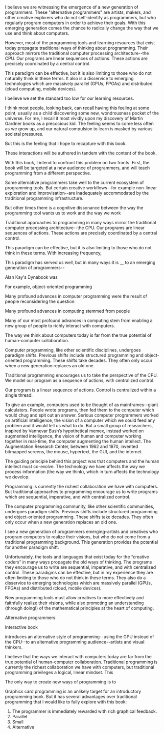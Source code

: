 I believe we are witnessing the emergence of a new generation of programmers. These "alternative programmers" are artists, makers, and other creative explorers who do not self-identify as programmers, but who regularly program computers in order to achieve their goals. With this emerging generation comes the chance to radically change the way that we use and think about computers.

However, most of the programming tools and learning resources that exist today propagate traditional ways of thinking about programming. Their approach mirrors the traditional computer processing architecture--the CPU. Our programs are linear sequences of actions. These actions are precisely coordinated by a central control.

This paradigm can be effective, but it is also limiting to those who do not naturally think in these terms. It also is a disservice to emerging technologies which are massively parallel (GPUs, FPGAs) and distributed (cloud computing, mobile devices).

































I believe we set the standard too low for our learning resources.






I think most people, looking back, can recall having this feeling at some point, usually as a child discovering some new, wondrousness pocket of the universe. For me, I recall it most vividly upon my discovery of Martin Gardner books as a precocious kid. The feeling seems to come less often as we grow up, and our natural compulsion to learn is masked by various societal pressures.


But this is the feeling that I hope to recapture with this book.


















These interactions will be authored in tandem with the content of the book.



With this book, I intend to confront this problem on two fronts. First, the book will be targeted at a new audience of programmers, and will teach programming from a different perspective. 




Some alternative programmers take well to the current ecosystem of programming tools. But certain creative workflows--for example non-linear exploration and improvisation--are inadequately accommodated by the traditional programming infrastructure.


But other times there is a cognitive dissonance between the way the programming tool wants us to work and the way we work 

Traditional approaches to programming in many ways mirror the traditional computer processing architecture--the CPU. Our programs are linear sequences of actions. These actions are precisely coordinated by a central control.

This paradigm can be effective, but it is also limiting to those who do not think in these terms. With increasing frequency, 


This paradigm has served us well, but in many ways it is __ to an emerging generation of programmers--




Alan Kay's Dynabook was 

For example, object-oriented programming 



Many profound advances in computer programming were the result of people reconsidering the question

Many profound advances in computing stemmed from people 


Many of our most profound advances in computing stem from enabling a new group of people to richly interact with computers.





The way we think about computers today is far from the true potential of human-computer collaboration.


Computer programming, like other scientific disciplines, undergoes paradigm shifts. Previous shifts include structured programming and object-oriented programming. These shifts take decades. They often only occur when a new generation replaces an old one.



Traditional programming encourages us to take the perspective of the CPU. We model our program as a sequence of actions, with centralized control.





Our program is a linear sequence of actions. Control is centralized within a single thread.










To give an example, computers used to be thought of as mainframes--giant calculators. People wrote programs, then fed them to the computer which would chug and spit out an answer. Serious computer programmers worked on artificial intelligence, the vision of a computer which we could feed any problem and it would tell us what to do. But a small group of researchers, inspired by Vannevar Bush’s hypothetical memex, instead worked on augmented intelligence, the vision of human and computer working together in real-time, the computer augmenting the human intellect. The Augmentation Research Center, between 1962 and 1970, invented bitmapped screens, the mouse, hypertext, the GUI, and the internet.

The guiding principle behind this project was that computers and the human intellect must co-evolve. The technology we have affects the way we process information (the way we think), which in turn affects the technology we develop.






Programming is currently the richest collaboration we have with computers. But traditional approaches to programming encourage us to write programs which are sequential, imperative, and with centralized control.







The computer programming community, like other scientific communities, undergoes paradigm shifts. Previous shifts include structured programming and object-oriented programming. These shifts take decades. They often only occur when a new generation replaces an old one.

I see a new generation of programmers emerging–artists and creatives who program computers to realize their visions, but who do not come from a traditional programming background. This generation provides the potential for another paradigm shift.

Unfortunately, the tools and languages that exist today for the “creative coders” in many ways propagate the old ways of thinking. The programs they encourage us to write are sequential, imperative, and with centralized control. These paradigms can be effective, but in my experience they are often limiting to those who do not think in these terms. They also do a disservice to emerging technologies which are massively parallel (GPUs, FPGAs) and distributed (cloud, mobile devices).

New programming tools must allow creatives to more effectively and faithfully realize their visions, while also promoting an understanding (through doing!) of the mathematical principles at the heart of computing.




Alternative programmers

Interactive book

introduces an alternative style of programming--using the GPU instead of the CPU--to an alternative programming audience--artists and visual thinkers.



I believe that the ways we interact with computers today are far from the true potential of human-computer collaboration. Traditional programming is currently the richest collaboration we have with computers, but traditional programming privileges a logical, linear mindset. This 

The only way to create new ways of programming is to 

Graphics card programming is an unlikely target for an introductory programming book. But it has several advantages over traditional programming that I would like to fully explore with this book:

1. The programmer is immediately rewarded with rich graphical feedback.
2. Parallel
3. Small
4. Alternative


